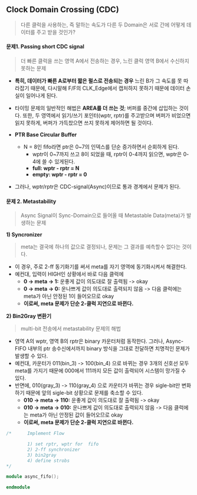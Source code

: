 ## Clock Domain Crossing (CDC)
> 다른 클럭을 사용하는, 즉 말하는 속도가 다른 두 Domain은 서로 간에 어떻게 데이터를 주고 받을 것인가?
#### 문제1. Passing short CDC signal
> 더 빠른 클럭을 쓰는 영역 A에서 전송하는 경우, 느린 클럭 영역 B에서 수신하지 못하는 문제

* __특히, 데이터가 빠른 A로부터 짧은 펄스로 전송되는 경우__ 느린 B가 그 속도를 못 따라잡기 때문에, 다시말해 F/F의 CLK_Edge에서 캡처하지 못하기 때문에 데이터 손실이 일어나게 된다.
* 타이밍 문제의 일반적인 해법은 __AREA를 더 쓰는 것__; 버퍼를 중간에 삽입하는 것이다. 또한, 두 영역에서 읽기/쓰기 포인터(wptr, rptr)를 주고받으며 버퍼가 비었으면 읽지 못하게, 버퍼가 가득찼으면 쓰지 못하게 제어하면 될 것이다.
* __PTR Base Circular Buffer__
    * N = 8인 fifo라면 ptr은 0~7의 인덱스를 단순 증가하면서 순회하게 된다.
        * __<Ex>__ wptr이 0~7까지 쓰고 8이 되었을 때, rptr이 0-4까지 읽으면, wptr은 0-4에 쓸 수 있게된다.
        * __full: wptr - rptr = N__
        * __empty: wptr - rptr = 0__
        
* 그러나, wptr/rptr은 CDC-signal(Async)이므로 통과 경계에서 문제가 된다.

#### 문제 2. Metastability
> Async Signal이 Sync-Domain으로 들어올 때 Metastable Data(meta)가 발생하는 문제

__1) Syncronizer__
> meta는 결국에 하나의 값으로 결정되나, 문제는 그 결과를 예측할수 없다는 것이다.

* 이 경우, 주로 2-ff 동기화기를 써서 meta를 자기 영역에 동기화시켜서 해결한다.
* 예컨대, 입력이 HIGH인 상황에서 바로 다음 클럭에
  * __0 -> meta -> 1:__ 운좋게 값이 의도대로 잘 출력됨 -> okay
  * __0 -> meta -> 0:__ 운나쁘게 값이 의도대로 출력되지 않음 -> 다음 클럭에는 meta가 아닌 안정된 1이 들어오므로 okay
  * __이로써, meta 문제가 단순 2-클럭 지연으로 바뀐다.__
    
__2) Bin2Gray 변환기__
> multi-bit 전송에서 metastability 문제의 해법 

* 영역 A의 wptr, 영역 B의 rptr은 binary 카운터처럼 동작한다. 그러나, Async-FIFO 내부의 ptr 송수신에서까지 binary 방식을 그대로 전달하면 치명적인 문제가 발생할 수 있다.
* 예컨대, 카운터가 011(bin_3) -> 100(bin_4) 으로 바뀌는 경우 3개의 신호선 모두 meta를 가지기 때문에 000에서 111까지 모든 값이 출력되어 시스템이 망가질 수 있다.
* 반면에, 010(gray_3) -> 110(gray_4) 으로 카운터가 바뀌는 경우 sigle-bit만 변화하기 때문에 앞의 sigle-bit 상황으로 문제를 축소할 수 있다.
  * __010 -> meta -> 110:__ 운좋게 값이 의도대로 잘 출력됨 -> okay
  * __010 -> meta -> 010:__ 운나쁘게 값이 의도대로 출력되지 않음 -> 다음 클럭에는 meta가 아닌 안정된 값이 들어오므로 okay
  * __이로써, meta 문제가 단순 2-클럭 지연으로 바뀐다.__
  
```verilog
/*      Implement Flow

        1) set rptr, wptr for  fifo
        2) 2-ff synchronizer
        3) bin2gray
        4) define strobs
*/

module async_fifo();

endmodule
```


